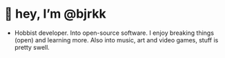 # 👋 hey, I’m @bjrkk
- Hobbist developer. Into open-source software. I enjoy breaking things (open) and learning more. Also into music, art and video games, stuff is pretty swell.
